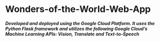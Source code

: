 # Wonders-of-the-World-Web-App
##### Developed and deployed using the Google Cloud Platform. It uses the Python Flask framework and utilizes the following Google Cloud’s Machine Learning APIs: Vision, Translate and Text-to-Speech
